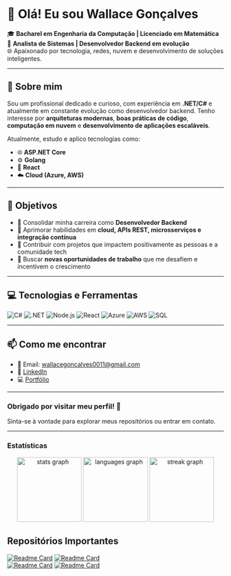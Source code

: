 # 👋 Olá! Eu sou Wallace Gonçalves

🎓 **Bacharel em Engenharia da Computação | Licenciado em Matemática**  
💼 **Analista de Sistemas | Desenvolvedor Backend em evolução**  
🌐 Apaixonado por tecnologia, redes, nuvem e desenvolvimento de soluções inteligentes.

---

## 🚀 Sobre mim

Sou um profissional dedicado e curioso, com experiência em **.NET/C#** e atualmente em constante evolução como desenvolvedor backend. Tenho interesse por **arquiteturas modernas**, **boas práticas de código**, **computação em nuvem** e **desenvolvimento de aplicações escaláveis**.

Atualmente, estudo e aplico tecnologias como:

- 🌐 **ASP.NET Core**  
- ⚙️ **Golang**  
- 🔁 **React**   
- ☁️ **Cloud (Azure, AWS)**  

---

## 🎯 Objetivos

- 📌 Consolidar minha carreira como **Desenvolvedor Backend**
- 🌱 Aprimorar habilidades em **cloud, APIs REST, microsserviços e integração contínua**
- 🤝 Contribuir com projetos que impactem positivamente as pessoas e a comunidade tech
- 🔎 Buscar **novas oportunidades de trabalho** que me desafiem e incentivem o crescimento

---

## 💻 Tecnologias e Ferramentas

![C#](https://img.shields.io/badge/C%23-239120?style=flat&logo=c-sharp&logoColor=white)
![.NET](https://img.shields.io/badge/.NET-512BD4?style=flat&logo=dotnet&logoColor=white)
![Node.js](https://img.shields.io/badge/Node.js-339933?style=flat&logo=nodedotjs&logoColor=white)
![React](https://img.shields.io/badge/React-20232A?style=flat&logo=react&logoColor=61DAFB)
![Azure](https://img.shields.io/badge/Azure-0078D4?style=flat&logo=microsoftazure&logoColor=white)
![AWS](https://img.shields.io/badge/AWS-232F3E?style=flat&logo=amazonaws&logoColor=white)
![SQL](https://img.shields.io/badge/SQL-4479A1?style=flat&logo=postgresql&logoColor=white)

---

## 📫 Como me encontrar

- 📧 Email: wallacegoncalves0011@gmail.com  
- 💼 [LinkedIn](https://www.linkedin.com/in/wallace-goncalves)  
- 💻 [Portfólio](https://seuportfolio.dev)

---

### Obrigado por visitar meu perfil! 🚀
Sinta-se à vontade para explorar meus repositórios ou entrar em contato.


---
### Estatísticas
<div align="center">
  <img src="https://github-readme-stats.vercel.app/api?username=wallaceg7&hide_title=false&hide_rank=false&show_icons=true&include_all_commits=true&count_private=true&disable_animations=false&theme=highcontrast&locale=pt-br&hide_border=false" height="150" alt="stats graph"  />
  <img src="https://github-readme-stats.vercel.app/api/top-langs?username=wallaceg7&locale=pt-br&hide_title=false&layout=compact&card_width=320&langs_count=5&theme=highcontrast&hide_border=false" height="150" alt="languages graph"  />
  <img src="https://streak-stats.demolab.com?user=wallaceg7&locale=pt-br&mode=daily&theme=shades-of-purple&hide_border=false&border_radius=5" height="150" alt="streak graph"  />
</div>



## Repositórios Importantes
[![Readme Card](https://github-readme-stats.vercel.app/api/pin/?username=wallaceg7&repo=EmprestimoLivros_AspNet
)](https://github.com/wallaceg7/EmprestimoLivros_AspNet)  [![Readme Card](https://github-readme-stats.vercel.app/api/pin/?username=wallaceg7&repo=WebApi-CRUD-livros)](https://github.com/wallaceg7/WebApi-CRUD-livros)  
[![Readme Card](https://github-readme-stats.vercel.app/api/pin/?username=wallaceg7&repo=WebApi-Usuarios)](https://github.com/wallaceg7/WebApi-Usuarios) [![Readme Card](https://github-readme-stats.vercel.app/api/pin/?username=wallaceg7&repo=whatsapp-bot)](https://github.com/wallaceg7/whatsapp-bot) 

